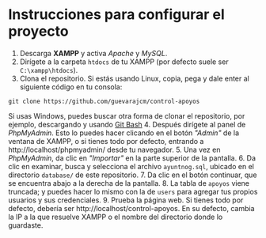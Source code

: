 # Instrucciones para configurar el proyecto

1. Descarga **XAMPP** y activa *Apache* y *MySQL*.
2. Dirígete a la carpeta `htdocs` de tu XAMPP (por defecto suele ser `C:\xampp\htdocs`).
3. Clona el repositorio.
Si estás usando Linux, copia, pega y dale enter al siguiente código en tu consola:
```console
git clone https://github.com/guevarajcm/control-apoyos
```
Si usas Windows, puedes buscar otra forma de clonar el repositorio, por ejemplo, descargando y usando [Git Bash](https://git-scm.com/download/win)
4. Después dirígete al panel de *PhpMyAdmin*. Esto lo puedes hacer clicando en el botón *"Admin"* de la ventana de XAMPP, o si tienes todo por defecto, entrando a http://localhost/phpmyadmin/ desde tu navegador.
5. Una vez en *PhpMyAdmin*, da clic en *"Importar"* en la parte superior de la pantalla.
6. Da clic en examinar, busca y selecciona el archivo `ayuntnog.sql`, ubicado en el directorio `database/` de este repositorio.
7. Da clic en el botón continuar, que se encuentra abajo a la derecha de la pantalla.
8. La tabla de `apoyos` viene truncada; y puedes hacer lo mismo con la de `users` para agregar tus propios usuarios y sus credenciales.
9. Prueba la página web. Si tienes todo por defecto, debería ser http://localhost/control-apoyos. En su defecto, cambia la IP a la que resuelve XAMPP o el nombre del directorio donde lo guardaste.

